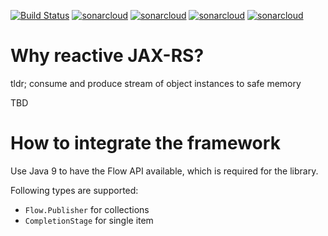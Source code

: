 [![Build Status](https://travis-ci.org/openknowledge/reactive-jaxrs.svg?branch=master)](https://travis-ci.org/openknowledge/reactive-jaxrs) [![sonarcloud](https://sonarcloud.io/api/project_badges/measure?project=de.openknowledge.jaxrs%3Areactive-jaxrs&metric=security_rating)](https://sonarcloud.io/dashboard?id=de.openknowledge.jaxrs%3Areactive-jaxrs) [![sonarcloud](https://sonarcloud.io/api/project_badges/measure?project=de.openknowledge.jaxrs%3Areactive-jaxrs&metric=vulnerabilities)](https://sonarcloud.io/dashboard?id=de.openknowledge.jaxrs%3Areactive-jaxrs) [![sonarcloud](https://sonarcloud.io/api/project_badges/measure?project=de.openknowledge.jaxrs%3Areactive-jaxrs&metric=bugs)](https://sonarcloud.io/dashboard?id=de.openknowledge.jaxrs%3Areactive-jaxrs) [![sonarcloud](https://sonarcloud.io/api/project_badges/measure?project=de.openknowledge.jaxrs%3Areactive-jaxrs&metric=coverage)](https://sonarcloud.io/dashboard?id=de.openknowledge.jaxrs%3Areactive-jaxrs)

Why reactive JAX-RS?
=========================
tldr; consume and produce stream of object instances to safe memory

TBD

How to integrate the framework
==============================
Use Java 9 to have the Flow API available, which is required for the library.

Following types are supported:

- `Flow.Publisher` for collections
- `CompletionStage` for single item
